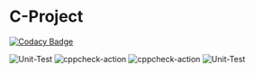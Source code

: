 # C-Project

[![Codacy Badge](https://api.codacy.com/project/badge/Grade/b9fb9ed8a4be4f8f8b164ee38bc873ac)](https://app.codacy.com/gh/99002659/C-Project?utm_source=github.com&utm_medium=referral&utm_content=99002659/C-Project&utm_campaign=Badge_Grade)

![Unit-Test](https://github.com/99002659/C-Project/workflows/Unit-Test/badge.svg?branch=main) ![cppcheck-action](https://github.com/99002659/C-Project/workflows/cppcheck-action/badge.svg?branch=main) ![cppcheck-action](https://github.com/99002659/C-Project/workflows/cppcheck-action/badge.svg?branch=main) ![Unit-Test](https://github.com/99002659/C-Project/workflows/Unit-Test/badge.svg)
